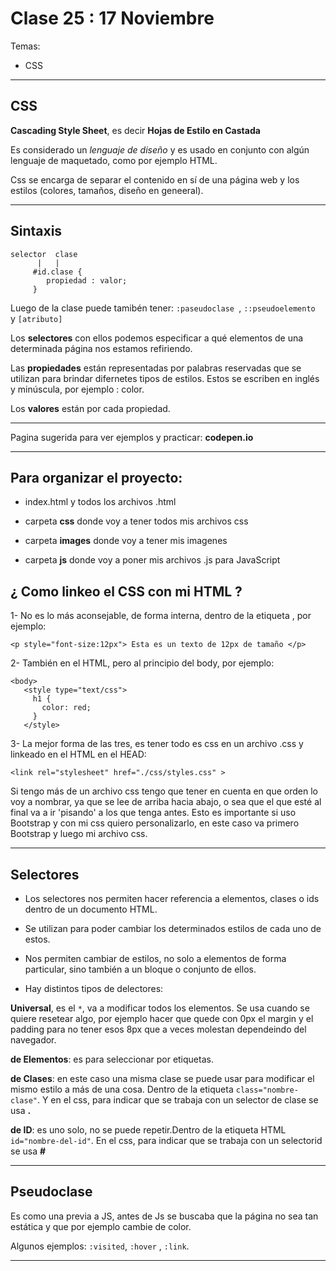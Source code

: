 #  Clase 25 : 17 Noviembre

Temas:

- CSS

---

## CSS

**Cascading Style Sheet**, es decir **Hojas de Estilo en Castada**

Es considerado un *lenguaje de diseño* y es usado en conjunto con algún lenguaje de maquetado, como por ejemplo HTML.

Css se encarga de separar el contenido en sí de una página web y los estilos (colores, tamaños, diseño en geneeral).

---

## Sintaxis 

```
selector  clase
      |   |
     #id.clase {
        propiedad : valor;
     }
```

Luego de la clase puede tamibén tener:  ```:paseudoclase ```,  ```::pseudoelemento ``` y ```[atributo] ```

Los **selectores** con ellos podemos especificar a qué elementos de una determinada página nos estamos refiriendo.

Las **propiedades** están representadas por palabras reservadas que se utilizan para brindar difernetes tipos de estilos. Estos se escriben en inglés y minúscula, por ejemplo : color.

Los **valores** están por cada propiedad.

---

Pagina sugerida para ver ejemplos y practicar: **codepen.io**

---

## Para organizar el proyecto:

- index.html y todos los archivos .html

- carpeta **css** donde voy a tener todos mis archivos css

- carpeta **images** donde voy a tener mis imagenes

- carpeta **js** donde voy a poner mis archivos .js para JavaScript


## ¿ Como linkeo el CSS con mi HTML ?


1- No es lo más aconsejable, de forma interna, dentro de la etiqueta , por ejemplo:
```
<p style="font-size:12px"> Esta es un texto de 12px de tamaño </p>
```


2- También en el HTML, pero al principio del body, por ejemplo:
```
<body>
   <style type="text/css">
     h1 {
       color: red;
     }
   </style>
```


3- La mejor forma de las tres, es tener todo es css en  un archivo .css y linkeado en el HTML en el HEAD:

``` <link rel="stylesheet" href="./css/styles.css" >  ```

Si tengo más de un archivo css tengo que tener en cuenta en que orden lo voy a nombrar, ya que se lee de arriba hacia abajo, o sea que el que esté al final va a ir 'pisando' a los que tenga antes. Esto es importante si uso Bootstrap y con mi css quiero personalizarlo, en este caso va primero Bootstrap y luego mi archivo css.

---

## Selectores

- Los selectores nos permiten hacer referencia a elementos, clases o ids dentro de un documento HTML.


- Se utilizan para poder cambiar los determinados estilos de cada uno de estos.


- Nos permiten cambiar de estilos, no solo a elementos de forma particular, sino también a un bloque o conjunto de ellos.


- Hay distintos tipos de delectores:


**Universal**, es el ```*```, va a modificar todos los elementos. Se usa cuando se quiere resetear algo, por ejemplo hacer que quede con 0px el margin y el padding para no tener esos 8px que a veces molestan dependeindo del navegador.


**de Elementos**: es para seleccionar por etiquetas.


**de Clases**: en este caso una misma clase se puede usar para modificar el mismo estilo a más de una cosa. Dentro de la etiqueta ```class="nombre-clase"```. Y en el css, para indicar que se trabaja con un selector de clase se usa **.**


**de ID**: es uno solo, no se puede repetir.Dentro de la etiqueta HTML ``` id="nombre-del-id"```. En el css, para indicar que se trabaja con un selectorid se usa **#**

---

## Pseudoclase

Es como una previa a JS, antes de Js se buscaba que la página no sea tan estática y que por ejemplo cambie de color. 

Algunos ejemplos: ```:visited```, ```:hover``` , ```:link```.

---
